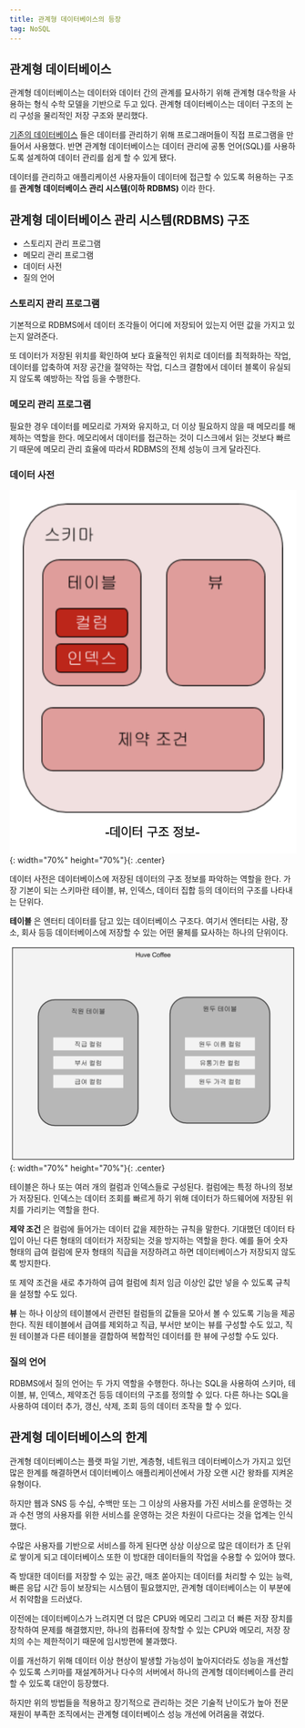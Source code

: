 ```yaml
---
title: 관계형 데이터베이스의 등장
tag: NoSQL
---
```


## 관계형 데이터베이스

관계형 데이터베이스는 데이터와 데이터 간의 관계를 묘사하기 위해 관계형 대수학을 사용하는 형식 수학 모델을 기반으로 두고 있다. 관계형 데이터베이스는 데이터 구조의 논리 구성을 물리적인 저장 구조와 분리했다.

[기존의 데이터베이스](https://huved.github.io/2020/05/03/Database-History.html) 들은 데이터를 관리하기 위해 프로그래머들이 직접 프로그램을 만들어서 사용했다. 반면 관계형 데이터베이스는 데이터 관리에 공통 언어(SQL)를 사용하도록 설계하여 데이터 관리를 쉽게 할 수 있게 됐다. 

데이터를 관리하고 애플리케이션 사용자들이 데이터에 접근할 수 있도록 허용하는 구조를 **관계형 데이터베이스 관리 시스템(이하 RDBMS)** 이라 한다.

## 관계형 데이터베이스 관리 시스템(RDBMS) 구조
- 스토리지 관리 프로그램
- 메모리 관리 프로그램
- 데이터 사전
- 질의 언어

### 스토리지 관리 프로그램
기본적으로 RDBMS에서 데이터 조각들이 어디에 저장되어 있는지 어떤 값을 가지고 있는지 알려준다.

또 데이터가 저장된 위치를 확인하여 보다 효율적인 위치로 데이터를 최적화하는 작업, 데이터를 압축하여 저장 공간을 절약하는 작업, 디스크 결함에서 데이터 블록이 유실되지 않도록 예방하는 작업 등을 수행한다.

### 메모리 관리 프로그램
필요한 경우 데이터를 메모리로 가져와 유지하고, 더 이상 필요하지 않을 때 메모리를 해제하는 역할을 한다. 메모리에서 데이터를 접근하는 것이 디스크에서 읽는 것보다 빠르기 때문에 메모리 관리 효율에 따라서 RDBMS의 전체 성능이 크게 달라진다.

### 데이터 사전
![Database scheme structure](https://raw.githubusercontent.com/huved/huved.github.io/master/assets/images/nosql/img_scheme_structure.png){: width="70%" height="70%"}{: .center}

데이터 사전은 데이터베이스에 저장된 데이터의 구조 정보를 파악하는 역할을 한다. 가장 기본이 되는 스키마란 테이블, 뷰, 인덱스, 데이터 집합 등의 데이터의 구조를 나타내는 단위다.

**테이블** 은 엔터티 데이터를 담고 있는 데이터베이스 구조다. 여기서 엔터티는 사람, 장소, 회사 등등 데이터베이스에 저장할 수 있는 어떤 물체를 묘사하는 하나의 단위이다.

![Database scheme structure2](https://raw.githubusercontent.com/huved/huved.github.io/master/assets/images/nosql/img_scheme_structure2.png){: width="70%" height="70%"}{: .center}

테이블은 하나 또는 여러 개의 컬럼과 인덱스들로 구성된다. 컬럼에는 특정 하나의 정보가 저장된다. 인덱스는 데이터 조회를 빠르게 하기 위해 데이터가 하드웨어에 저장된 위치를  가리키는 역할을 한다.

**제약 조건** 은 컬럼에 들어가는 데이터 값을 제한하는 규칙을 말한다. 기대했던 데이터 타입이 아닌 다른 형태의 데이터가 저장되는 것을 방지하는 역할을 한다. 예를 들어 숫자 형태의 급여 컬럼에 문자 형태의 직급을 저장하려고 하면 데이터베이스가 저장되지 않도록 방지한다. 

또 제약 조건을 새로 추가하여 급여 컬럼에 최저 임금 이상인 값만 넣을 수 있도록 규칙을 설정할 수도 있다.

**뷰** 는 하나 이상의 테이블에서 관련된 컬럼들의 값들을 모아서 볼 수 있도록 기능을 제공한다. 직원 테이블에서 급여를 제외하고 직급, 부서만 보이는 뷰를 구성할 수도 있고, 직원 테이블과 다른 테이블을 결합하여 복합적인 데이터를 한 뷰에 구성할 수도 있다.

### 질의 언어

RDBMS에서 질의 언어는 두 가지 역할을 수행한다. 하나는 SQL을 사용하여 스키마, 테이블, 뷰, 인덱스, 제약조건 등등 데이터의 구조를 정의할 수 있다. 다른 하나는 SQL을 사용하여 데이터 추가, 갱신, 삭제, 조회 등의 데이터 조작을 할 수 있다.

## 관계형 데이터베이스의 한계
관계형 데이터베이스는 플랫 파일 기반, 계층형, 네트워크 데이터베이스가 가지고 있던 많은 한계를 해결하면서 데이터베이스 애플리케이션에서 가장 오랜 시간 왕좌를 지켜온 유형이다.

하지만 웹과 SNS 등 수십, 수백만 또는 그 이상의 사용자를 가진 서비스를 운영하는 것과 수천 명의 사용자를 위한 서비스를 운영하는 것은 차원이 다르다는 것을 업계는 인식했다.

수많은 사용자를 기반으로 서비스를 하게 된다면 상상 이상으로 많은 데이터가 초 단위로 쌓이게 되고 데이터베이스 또한 이 방대한 데이터들의 작업을 수용할 수 있어야 했다. 

즉 방대한 데이터를 저장할 수 있는 공간, 매초 쏟아지는 데이터를 처리할 수 있는 능력, 빠른 응답 시간 등이 보장되는 시스템이 필요했지만, 관계형 데이터베이스는 이 부분에서 취약함을 드러냈다.

이전에는 데이터베이스가 느려지면 더 많은 CPU와 메모리 그리고 더 빠른 저장 장치를 장착하여 문제를 해결했지만, 하나의 컴퓨터에 장착할 수 있는 CPU와 메모리, 저장 장치의 수는 제한적이기 때문에 임시방편에 불과했다.

이를 개선하기 위해 데이터 이상 현상이 발생할 가능성이 높아지더라도 성능을 개선할 수 있도록 스키마를 재설계하거나 다수의 서버에서 하나의 관계형 데이터베이스를 관리할 수 있도록 대안이 등장했다.

하지만 위의 방법들을 적용하고 장기적으로 관리하는 것은 기술적 난이도가 높아 전문 재원이 부족한 조직에서는 관계형 데이터베이스 성능 개선에 어려움을 겪었다.
